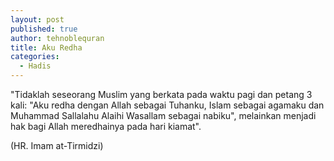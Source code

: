 ```yaml
---
layout: post
published: true
author: tehnoblequran
title: Aku Redha
categories:
  - Hadis
---
```

"Tidaklah seseorang Muslim yang berkata pada waktu pagi dan petang 3 kali: "Aku redha dengan Allah sebagai Tuhanku, Islam sebagai agamaku dan Muhammad Sallalahu Alaihi Wasallam sebagai nabiku", melainkan menjadi hak bagi Allah meredhainya pada hari kiamat". 

(HR. Imam at-Tirmidzi)
